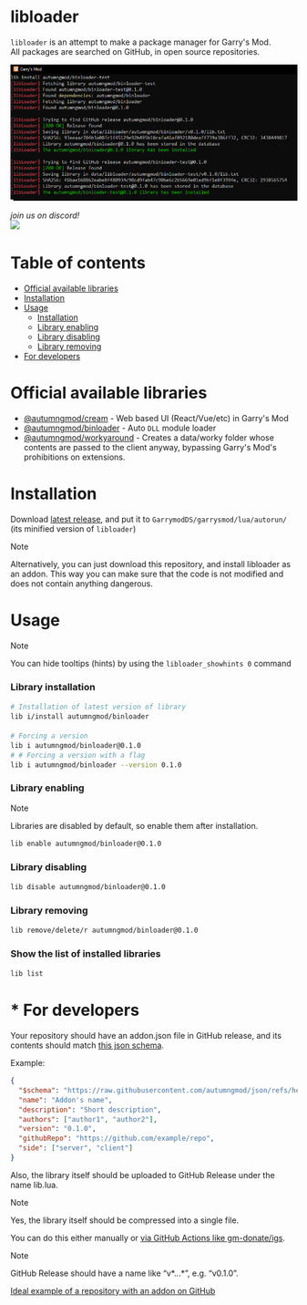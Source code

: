 # libloader
``libloader`` is an attempt to make a package manager for Garry's Mod. \
All packages are searched on GitHub, in open source repositories.

![showcase](./assets/showcase.png)

*join us on discord!*\
<a href="https://discord.gg/HspPfVkHGh">
  <img src="https://discordapp.com/api/guilds/1161025351099625625/widget.png?style=shield">
</a>

# Table of contents
* [Official available libraries](#official-available-libraries)
* [Installation](#installation)
* [Usage](#usage)
  * [Installation](#library-installation)
  * [Library enabling](#library-enabling)
  * [Library disabling](#library-disabling)
  * [Library removing](#library-removing)
* [For developers](#for-developers)

# Official available libraries
* [@autumngmod/cream](https://github.com/autumngmod/cream) - Web based UI (React/Vue/etc) in Garry's Mod
* [@autumngmod/binloader](https://github.com/autumngmod/binloader) - Auto ``DLL`` module loader
* [@autumngmod/workyaround](https://github.com/autumngmod/workyaround) - Creates a data/worky folder whose contents are passed to the client anyway, bypassing Garry's Mod's prohibitions on extensions.

# Installation
Download [latest release](https://github.com/autumngmod/libloader/releases/latest/download/libloader_minified.lua), and put it to ``GarrymodDS/garrysmod/lua/autorun/`` (its minified version of ``libloader``)

> [!NOTE]
> Alternatively, you can just download this repository, and install libloader as an addon. This way you can make sure that the code is not modified and does not contain anything dangerous.

# Usage
> [!NOTE]
> You can hide tooltips (hints) by using the ``libloader_showhints 0`` command

### Library installation
```bash
# Installation of latest version of library
lib i/install autumngmod/binloader

# Forcing a version
lib i autumngmod/binloader@0.1.0
# # Forcing a version with a flag
lib i autumngmod/binloader --version 0.1.0
```

### Library enabling
> [!NOTE]
> Libraries are disabled by default, so enable them after installation.

```bash
lib enable autumngmod/binloader@0.1.0
```

### Library disabling
```bash
lib disable autumngmod/binloader@0.1.0
```

### Library removing
```bash
lib remove/delete/r autumngmod/binloader@0.1.0
```

### Show the list of installed libraries
```bash
lib list
```

# * For developers
Your repository should have an addon.json file in GitHub release, and its contents should match [this json schema](https://raw.githubusercontent.com/autumngmod/json/refs/heads/main/addon.scheme.json).

Example:
```json
{
  "$schema": "https://raw.githubusercontent.com/autumngmod/json/refs/heads/main/addon.scheme.json",
  "name": "Addon's name",
  "description": "Short description",
  "authors": ["author1", "author2"],
  "version": "0.1.0",
  "githubRepo": "https://github.com/example/repo",
  "side": ["server", "client"]
}
```

Also, the library itself should be uploaded to GitHub Release under the name lib.lua.

> [!NOTE]
> Yes, the library itself should be compressed into a single file.

You can do this either manually or [via GitHub Actions like gm-donate/igs](https://github.com/GM-DONATE/IGS).

> [!NOTE]
> GitHub Release should have a name like “v*.*.*.*”, e.g. “v0.1.0”.

[Ideal example of a repository with an addon on GitHub](https://github.com/autumngmod/binloader)

